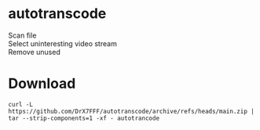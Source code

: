 # autotranscode
Scan file  
Select uninteresting video stream  
Remove unused  

# Download
```
curl -L https://github.com/DrX7FFF/autotranscode/archive/refs/heads/main.zip | tar --strip-components=1 -xf - autotrancode
```
